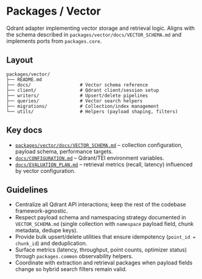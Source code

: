 # Packages / Vector

Qdrant adapter implementing vector storage and retrieval logic. Aligns with the
schema described in `packages/vector/docs/VECTOR_SCHEMA.md` and implements ports
from `packages.core`.

## Layout

```
packages/vector/
├── README.md
├── docs/                  # Vector schema reference
├── client/                # Qdrant client/session setup
├── writers/               # Upsert/delete pipelines
├── queries/               # Vector search helpers
├── migrations/            # Collection/index management
└── utils/                 # Helpers (payload shaping, filters)
```

## Key docs

- [`packages/vector/docs/VECTOR_SCHEMA.md`](../vector/docs/VECTOR_SCHEMA.md) –
  collection configuration, payload schema, performance targets.
- [`docs/CONFIGURATION.md`](../../docs/CONFIGURATION.md) – Qdrant/TEI environment
  variables.
- [`docs/EVALUATION_PLAN.md`](../../docs/EVALUATION_PLAN.md) – retrieval metrics
  (recall, latency) influenced by vector configuration.

## Guidelines

- Centralize all Qdrant API interactions; keep the rest of the codebase
  framework-agnostic.
- Respect payload schema and namespacing strategy documented in
  `VECTOR_SCHEMA.md` (single collection with `namespace` payload field, chunk
  metadata, dedupe keys).
- Provide bulk upsert/delete utilities that ensure idempotency (`point_id =
  chunk_id`) and deduplication.
- Surface metrics (latency, throughput, point counts, optimizer status) through
  `packages.common` observability helpers.
- Coordinate with extraction and retrieval packages when payload fields change
  so hybrid search filters remain valid.
